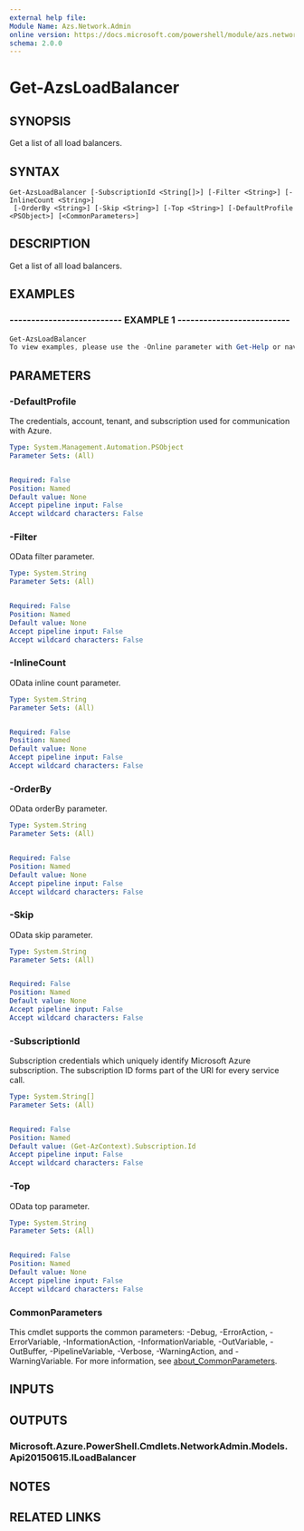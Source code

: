 ```yaml
---
external help file:
Module Name: Azs.Network.Admin
online version: https://docs.microsoft.com/powershell/module/azs.network.admin/get-azsloadbalancer
schema: 2.0.0
---
```


# Get-AzsLoadBalancer

## SYNOPSIS
Get a list of all load balancers.

## SYNTAX

```
Get-AzsLoadBalancer [-SubscriptionId <String[]>] [-Filter <String>] [-InlineCount <String>]
 [-OrderBy <String>] [-Skip <String>] [-Top <String>] [-DefaultProfile <PSObject>] [<CommonParameters>]
```

## DESCRIPTION
Get a list of all load balancers.

## EXAMPLES

### -------------------------- EXAMPLE 1 --------------------------
```powershell
Get-AzsLoadBalancer
To view examples, please use the -Online parameter with Get-Help or navigate to: https://docs.microsoft.com/en-us/powershell/module/azs.network.admin/get-azsloadbalancer
```



## PARAMETERS

### -DefaultProfile
The credentials, account, tenant, and subscription used for communication with Azure.

```yaml
Type: System.Management.Automation.PSObject
Parameter Sets: (All)


Required: False
Position: Named
Default value: None
Accept pipeline input: False
Accept wildcard characters: False

```

### -Filter
OData filter parameter.

```yaml
Type: System.String
Parameter Sets: (All)


Required: False
Position: Named
Default value: None
Accept pipeline input: False
Accept wildcard characters: False

```

### -InlineCount
OData inline count parameter.

```yaml
Type: System.String
Parameter Sets: (All)


Required: False
Position: Named
Default value: None
Accept pipeline input: False
Accept wildcard characters: False

```

### -OrderBy
OData orderBy parameter.

```yaml
Type: System.String
Parameter Sets: (All)


Required: False
Position: Named
Default value: None
Accept pipeline input: False
Accept wildcard characters: False

```

### -Skip
OData skip parameter.

```yaml
Type: System.String
Parameter Sets: (All)


Required: False
Position: Named
Default value: None
Accept pipeline input: False
Accept wildcard characters: False

```

### -SubscriptionId
Subscription credentials which uniquely identify Microsoft Azure subscription.
The subscription ID forms part of the URI for every service call.

```yaml
Type: System.String[]
Parameter Sets: (All)


Required: False
Position: Named
Default value: (Get-AzContext).Subscription.Id
Accept pipeline input: False
Accept wildcard characters: False

```

### -Top
OData top parameter.

```yaml
Type: System.String
Parameter Sets: (All)


Required: False
Position: Named
Default value: None
Accept pipeline input: False
Accept wildcard characters: False

```

### CommonParameters
This cmdlet supports the common parameters: -Debug, -ErrorAction, -ErrorVariable, -InformationAction, -InformationVariable, -OutVariable, -OutBuffer, -PipelineVariable, -Verbose, -WarningAction, and -WarningVariable. For more information, see [about_CommonParameters](http://go.microsoft.com/fwlink/?LinkID=113216).

## INPUTS

## OUTPUTS

### Microsoft.Azure.PowerShell.Cmdlets.NetworkAdmin.Models.Api20150615.ILoadBalancer



## NOTES

## RELATED LINKS


